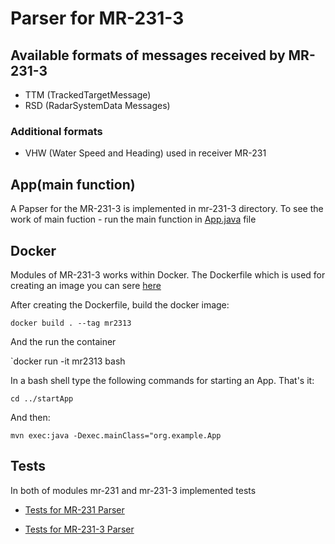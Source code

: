 # Parser for MR-231-3

## Available formats of messages received by MR-231-3
- TTM (TrackedTargetMessage)
- RSD (RadarSystemData Messages)
### Additional formats
- VHW (Water Speed and Heading) used in receiver MR-231

## App(main function)

A Papser for the MR-231-3 is implemented in mr-231-3 directory. 
To see the work of main fuction - run the main function in [App.java](path/startApp/src/main/java/org/example/App.java) file

## Docker 
Modules of MR-231-3 works within Docker.
The Dockerfile which is used for creating an image you can sere [here](Code/Dockerfile)

After creating the Dockerfile, build the docker image:

`docker build . --tag mr2313` 

And the run the container

`docker run -it mr2313 bash

In a bash shell type the following commands for starting an App. That's it:

`cd ../startApp`

And then:

`mvn exec:java -Dexec.mainClass="org.example.App`

## Tests
In both of modules mr-231 and mr-231-3 implemented tests
- [Tests for MR-231 Parser](Code/mr-231/src/test/java/org/example/searadar/mr231/Mr231Tests.java) 

- [Tests for MR-231-3 Parser](Code/mr-231-3/src/test/java/org/example/searadar/mr2313/Mr2313Tests.java)




